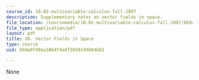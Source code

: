 ```yaml
---
course_id: 18-02-multivariable-calculus-fall-2007
description: Supplementary notes on vector fields in space.
file_location: /coursemedia/18-02-multivariable-calculus-fall-2007/bb9a0f40aa1064f4e8f3650149b84b81_vector_fields.pdf
file_type: application/pdf
layout: pdf
title: V8. Vector Fields in Space
type: course
uid: bb9a0f40aa1064f4e8f3650149b84b81

---
```

None